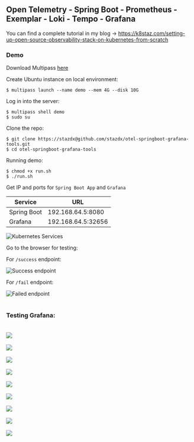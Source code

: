 ## Open Telemetry - Spring Boot - Prometheus - Exemplar - Loki - Tempo - Grafana

You can find a complete tutorial in my blog -> 
https://k8staz.com/setting-up-open-source-observability-stack-on-kubernetes-from-scratch

### Demo

Download Multipass [here](https://multipass.run/)

Create Ubuntu instance on local environment:

`$ multipass launch --name demo --mem 4G --disk 10G`

Log in into the server:

```
$ multipass shell demo
$ sudo su
```

Clone the repo: 

```
$ git clone https://stazdx@github.com/stazdx/otel-springboot-grafana-tools.git
$ cd otel-springboot-grafana-tools
```

Running demo:

```
$ chmod +x run.sh
$ ./run.sh
```

Get IP and ports for `Spring Boot App` and `Grafana`


| Service | URL |
|------|------|
| Spring Boot | 192.168.64.5:8080 |
| Grafana | 192.168.64.5:32656 |

![Kubernetes Services](img/svc.png)

Go to the browser for testing:

For `/success` endpoint:

![Success endpoint](img/success.png)

For `/fail` endpoint:

![Failed endpoint](img/fail.png)
<br /><br />

### Testing Grafana: <br /><br />

![](img/grafana1.png) <br /> <br />
![](img/grafana2.png) <br /> <br />
![](img/grafana3.png) <br /> <br />
![](img/grafana4.png) <br /> <br />
![](img/grafana5.png) <br /> <br />
![](img/grafana6.png) <br /> <br />
![](img/grafana7.png) <br /> <br />
![](img/grafana8.png) <br /> <br />
![](img/grafana9.png)
